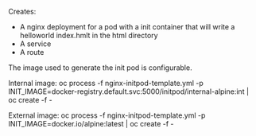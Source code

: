 Creates:
  - A nginx deployment for a pod with a init container that will write a helloworld index.hmlt in the html directory
  - A service
  - A route

The image used to generate the init pod is configurable.

Internal image:
oc process -f nginx-initpod-template.yml -p INIT_IMAGE=docker-registry.default.svc:5000/initpod/internal-alpine:int | oc create -f -

External image:
oc process -f nginx-initpod-template.yml -p INIT_IMAGE=docker.io/alpine:latest  | oc create -f -
